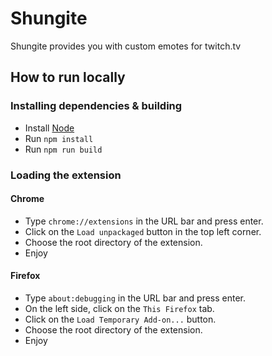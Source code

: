 # Shungite

Shungite provides you with custom emotes for twitch.tv

## How to run locally

### Installing dependencies & building

- Install [Node](https://nodejs.org/en/)
- Run `npm install`
- Run `npm run build`


### Loading the extension

#### Chrome
- Type `chrome://extensions` in the URL bar and press enter.
- Click on the `Load unpackaged` button in the top left corner.
- Choose the root directory of the extension.
- Enjoy

#### Firefox
- Type `about:debugging` in the URL bar and press enter.
- On the left side, click on the `This Firefox` tab.
- Click on the `Load Temporary Add-on...` button.
- Choose the root directory of the extension.
- Enjoy